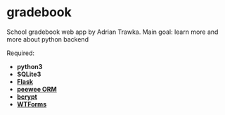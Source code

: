 # gradebook
School gradebook web app by Adrian Trawka.
Main goal: learn more and more about python backend

Required:
  - **python3**
  - **SQLite3**
  - [**Flask**](http://flask.pocoo.org/)
  - [**peewee ORM**](http://peewee-orm.com)
  - [**bcrypt**](https://pypi.python.org/pypi/bcrypt/)
  - [**WTForms**](https://github.com/wtforms/wtforms)
